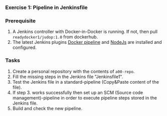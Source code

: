 ### Exercise 1: Pipeline in Jenkinsfile
###  Prerequisite
1. A Jenkins controller with Docker-in-Docker is running.
   If not, then pull ```readydocker1/judop:1.0``` from dockerhub.
2. The latest Jenkins plugins [Docker pipeline](https://plugins.jenkins.io/docker-workflow/) and
   [NodeJs](https://plugins.jenkins.io/nodejs/) are installed and configured.
### Tasks
1. Create a personal repository with the contents of ```a00-repo```.
2. Fill the missing steps in the Jenkins file "Jenkinsfile1".
3. Test the Jenkins file in a standard-pipeline (Copy&Paste content of the file).  
4. If step 3. works successfully then set up an SCM (Source code management)-pipeline in order 
to execute pipeline steps stored in the Jenkins file.
5. Build and check the new pipeline.
